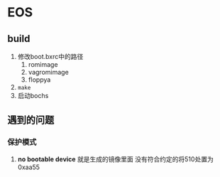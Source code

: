 # EOS
## build
1. 修改boot.bxrc中的路径
    1. romimage
    1. vagromimage
    1. floppya
1. ```make```
1. 启动bochs
## 遇到的问题
### 保护模式
1. **no bootable device** 就是生成的镜像里面 没有符合约定的将510处置为0xaa55